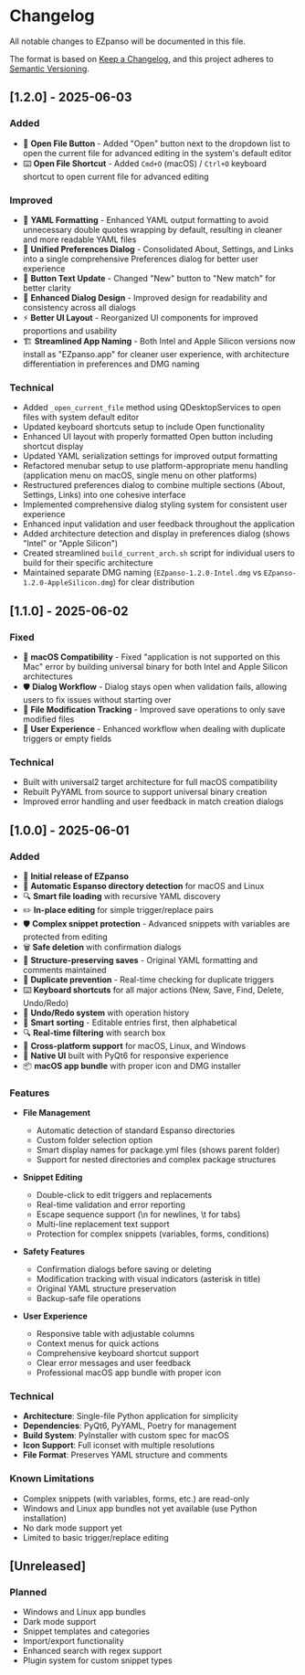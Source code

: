 # Changelog

All notable changes to EZpanso will be documented in this file.

The format is based on [Keep a Changelog](https://keepachangelog.com/en/1.0.0/),
and this project adheres to [Semantic Versioning](https://semver.org/spec/v2.0.0.html).

## [1.2.0] - 2025-06-03

### Added

- 📂 **Open File Button** - Added "Open" button next to the dropdown list to open the current file for advanced editing in the system's default editor
- ⌨️ **Open File Shortcut** - Added `Cmd+O` (macOS) / `Ctrl+O` keyboard shortcut to open current file for advanced editing

### Improved

- 📝 **YAML Formatting** - Enhanced YAML output formatting to avoid unnecessary double quotes wrapping by default, resulting in cleaner and more readable YAML files
- 🔧 **Unified Preferences Dialog** - Consolidated About, Settings, and Links into a single comprehensive Preferences dialog for better user experience
- 🔄 **Button Text Update** - Changed "New" button to "New match" for better clarity
- 🎨 **Enhanced Dialog Design** - Improved design for readability and consistency across all dialogs
- ⚡ **Better UI Layout** - Reorganized UI components for improved proportions and usability
- 🏗️ **Streamlined App Naming** - Both Intel and Apple Silicon versions now install as "EZpanso.app" for cleaner user experience, with architecture differentiation in preferences and DMG naming

### Technical

- Added `_open_current_file` method using QDesktopServices to open files with system default editor
- Updated keyboard shortcuts setup to include Open functionality
- Enhanced UI layout with properly formatted Open button including shortcut display
- Updated YAML serialization settings for improved output formatting
- Refactored menubar setup to use platform-appropriate menu handling (application menu on macOS, single menu on other platforms)
- Restructured preferences dialog to combine multiple sections (About, Settings, Links) into one cohesive interface
- Implemented comprehensive dialog styling system for consistent user experience
- Enhanced input validation and user feedback throughout the application
- Added architecture detection and display in preferences dialog (shows "Intel" or "Apple Silicon")
- Created streamlined `build_current_arch.sh` script for individual users to build for their specific architecture
- Maintained separate DMG naming (`EZpanso-1.2.0-Intel.dmg` vs `EZpanso-1.2.0-AppleSilicon.dmg`) for clear distribution

## [1.1.0] - 2025-06-02

### Fixed

- 🍎 **macOS Compatibility** - Fixed "application is not supported on this Mac" error by building universal binary for both Intel and Apple Silicon architectures
- 🛡️ **Dialog Workflow** - Dialog stays open when validation fails, allowing users to fix issues without starting over
- 💾 **File Modification Tracking** - Improved save operations to only save modified files
- 🎯 **User Experience** - Enhanced workflow when dealing with duplicate triggers or empty fields

### Technical

- Built with universal2 target architecture for full macOS compatibility
- Rebuilt PyYAML from source to support universal binary creation
- Improved error handling and user feedback in match creation dialogs

## [1.0.0] - 2025-06-01

### Added

- 🎉 **Initial release of EZpanso**
- 📂 **Automatic Espanso directory detection** for macOS and Linux
- 🔍 **Smart file loading** with recursive YAML discovery
- ✏️ **In-place editing** for simple trigger/replace pairs
- 🛡️ **Complex snippet protection** - Advanced snippets with variables are protected from editing
- 🗑️ **Safe deletion** with confirmation dialogs
- 💾 **Structure-preserving saves** - Original YAML formatting and comments maintained
- 🚫 **Duplicate prevention** - Real-time checking for duplicate triggers
- ⌨️ **Keyboard shortcuts** for all major actions (New, Save, Find, Delete, Undo/Redo)
- 🔄 **Undo/Redo system** with operation history
- 🎯 **Smart sorting** - Editable entries first, then alphabetical
- 🔍 **Real-time filtering** with search box
- 📱 **Cross-platform support** for macOS, Linux, and Windows
- 🎨 **Native UI** built with PyQt6 for responsive experience
- 📦 **macOS app bundle** with proper icon and DMG installer

### Features

- **File Management**
  - Automatic detection of standard Espanso directories
  - Custom folder selection option
  - Smart display names for package.yml files (shows parent folder)
  - Support for nested directories and complex package structures

- **Snippet Editing**
  - Double-click to edit triggers and replacements
  - Real-time validation and error reporting
  - Escape sequence support (\n for newlines, \t for tabs)
  - Multi-line replacement text support
  - Protection for complex snippets (variables, forms, conditions)

- **Safety Features**
  - Confirmation dialogs before saving or deleting
  - Modification tracking with visual indicators (asterisk in title)
  - Original YAML structure preservation
  - Backup-safe file operations

- **User Experience**
  - Responsive table with adjustable columns
  - Context menus for quick actions
  - Comprehensive keyboard shortcut support
  - Clear error messages and user feedback
  - Professional macOS app bundle with proper icon

### Technical

- **Architecture**: Single-file Python application for simplicity
- **Dependencies**: PyQt6, PyYAML, Poetry for management
- **Build System**: PyInstaller with custom spec for macOS
- **Icon Support**: Full iconset with multiple resolutions
- **File Format**: Preserves YAML structure and comments

### Known Limitations

- Complex snippets (with variables, forms, etc.) are read-only
- Windows and Linux app bundles not yet available (use Python installation)
- No dark mode support yet
- Limited to basic trigger/replace editing

## [Unreleased]

### Planned

- Windows and Linux app bundles
- Dark mode support
- Snippet templates and categories
- Import/export functionality
- Enhanced search with regex support
- Plugin system for custom snippet types
